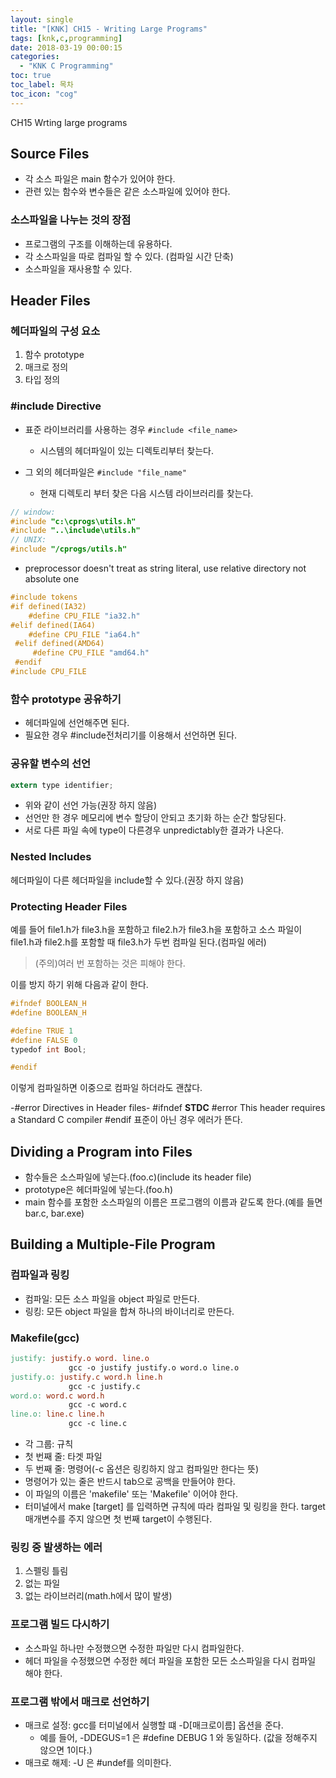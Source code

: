 ```yaml
---
layout: single
title: "[KNK] CH15 - Writing Large Programs"
tags: [knk,c,programming]
date: 2018-03-19 00:00:15
categories:
  - "KNK C Programming"
toc: true
toc_label: 목차
toc_icon: "cog"
---
```

CH15 Wrting large programs

## Source Files
* 각 소스 파일은 main 함수가 있어야 한다.
* 관련 있는 함수와 변수들은  같은 소스파일에 있어야 한다.

### 소스파일을 나누는 것의 장점
* 프로그램의 구조를 이해하는데 유용하다.
* 각 소스파일을 따로 컴파일 할 수 있다. (컴파일 시간 단축)
* 소스파일을 재사용할 수 있다.

## Header Files
### 헤더파일의 구성 요소
1. 함수 prototype
2. 매크로 정의
3. 타입 정의

### #include Directive
* 표준 라이브러리를 사용하는 경우 <code>#include &lt;file_name&gt; </code>
  * 시스템의 헤더파일이 있는 디렉토리부터 찾는다.

* 그 외의 헤더파일은 <code>#include "file_name" </code>
  * 현재 디렉토리 부터 찾은 다음 시스템 라이브러리를 찾는다.
```c
// window: 
#include "c:\cprogs\utils.h" 
#include "..\include\utils.h"
// UNIX: 
#include "/cprogs/utils.h"
```
* preprocessor doesn't treat as string literal, use relative directory not absolute one

```c
#include tokens
#if defined(IA32)
    #define CPU_FILE "ia32.h"
#elif defined(IA64)
    #define CPU_FILE "ia64.h"
 #elif defined(AMD64)
     #define CPU_FILE "amd64.h"
 #endif
#include CPU_FILE
```

### 함수 prototype 공유하기
* 헤더파일에 선언해주면 된다.
* 필요한 경우 #include전처리기를 이용해서 선언하면 된다.

### 공유할 변수의 선언
```c
extern type identifier;
```
* 위와 같이 선언 가능(권장 하지 않음)
* 선언만 한 경우 메모리에 변수 할당이 안되고 초기화 하는 순간 할당된다.
* 서로 다른 파일 속에 type이 다른경우 unpredictably한 결과가 나온다.

### Nested Includes
헤더파일이 다른 헤더파일을 include할 수 있다.(권장 하지 않음)

### Protecting Header Files
예를 들어 file1.h가 file3.h을 포함하고 file2.h가 file3.h을 포함하고 소스 파일이 file1.h과 file2.h를 포함할 때 file3.h가 두번 컴파일 된다.(컴파일 에러)

> (주의)여러 번 포함하는 것은 피해야 한다.

이를 방지 하기 위해 다음과 같이 한다.

```c
#ifndef BOOLEAN_H
#define BOOLEAN_H

#define TRUE 1
#define FALSE 0
typedof int Bool;

#endif
```

이렇게 컴파일하면 이중으로 컴파일 하더라도 괜찮다.

-#error Directives in Header files-
#ifndef __STDC__
#error This header requires a Standard C compiler
#endif
표준이 아닌 경우 에러가 뜬다.

## Dividing a Program into Files
* 함수들은 소스파일에 넣는다.(foo.c)(include its header file)
* prototype은 헤더파일에 넣는다.(foo.h)
* main 함수를 포함한 소스파일의 이름은 프로그램의 이름과 같도록 한다.(예를 들면 bar.c, bar.exe)

## Building a Multiple-File Program
### 컴파일과 링킹 
* 컴파일: 모든 소스 파일을 object 파일로 만든다.
* 링킹: 모든 object 파일을 합쳐 하나의 바이너리로 만든다.

### Makefile(gcc)
```makefile
justify: justify.o word. line.o
             gcc -o justify justify.o word.o line.o
justify.o: justify.c word.h line.h
             gcc -c justify.c
word.o: word.c word.h
             gcc -c word.c
line.o: line.c line.h
             gcc -c line.c
```

* 각 그룹: 규칙
* 첫 번째 줄: 타겟 파일
* 두 번째 줄: 명령어(-c 옵션은 링킹하지 않고 컴파일만 한다는 뜻)
* 명령어가 있는 줄은 반드시 tab으로 공백을 만들어야 한다.
* 이 파일의 이름은 'makefile' 또는 'Makefile' 이어야 한다.
* 터미널에서 make [target] 를 입력하면 규칙에 따라 컴파일 및 링킹을 한다. target 매개변수를 주지 않으면 첫 번째 target이 수행된다.

### 링킹 중 발생하는 에러
1. 스펠링 틀림
2. 없는 파일
3. 없는 라이브러리(math.h에서 많이 발생)

### 프로그램 빌드 다시하기
* 소스파일 하나만 수정했으면 수정한 파일만 다시 컴파일한다.
* 헤더 파일을 수정했으면 수정한 헤더 파일을 포함한 모든 소스파일을 다시 컴파일 해야 한다.

### 프로그램 밖에서 매크로 선언하기
* 매크로 설정: gcc를 터미널에서 실행할 떄 -D[매크로이름] 옵션을 준다.
  * 예를 들어, -DDEGUS=1 은 #define DEBUG 1 와 동일하다. (값을 정해주지 않으면 1이다.)
* 매크로 해제: -U 은 #undef를 의미한다.
